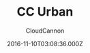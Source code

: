 ---
title: CC Urban
github: https://github.com/CloudCannon/urban-jekyll-template
demo: https://teal-worm.cloudvent.net/
author: CloudCannon
ssg:
  - Jekyll
cms:
  - No Cms
date: 2016-11-10T03:08:36.000Z
description: ':cloud: Agency template for Jekyll'
stale: false
---